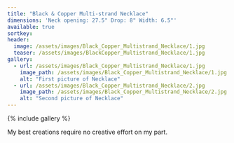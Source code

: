 ```yaml
---
title: "Black & Copper Multi-strand Necklace"
dimensions: 'Neck opening: 27.5" Drop: 8" Width: 6.5"'
available: true
sortkey: 
header:
  image: /assets/images/Black_Copper_Multistrand_Necklace/1.jpg
  teaser: /assets/images/BlackCopper_Multistrand_Necklace/1.jpg
gallery:
  - url: /assets/images/Black_Copper_Multistrand_Necklace/1.jpg
    image_path: /assets/images/Black_Copper_Multistrand_Necklace/1.jpg
    alt: "First picture of Necklace"
  - url: /assets/images/Black_Copper_Multistrand_Necklace/2.jpg
    image_path: /assets/images/Black_Copper_Multistrand_Necklace/2.jpg
    alt: "Second picture of Necklace"
---
```



{% include gallery %}

My best creations require no creative effort on my part.